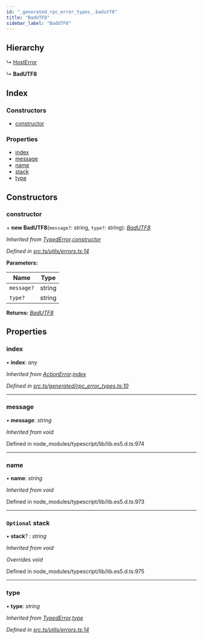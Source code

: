 ```yaml
---
id: "_generated_rpc_error_types_.badutf8"
title: "BadUTF8"
sidebar_label: "BadUTF8"
---
```


## Hierarchy

  ↳ [HostError](_generated_rpc_error_types_.hosterror.md)

  ↳ **BadUTF8**

## Index

### Constructors

* [constructor](_generated_rpc_error_types_.badutf8.md#constructor)

### Properties

* [index](_generated_rpc_error_types_.badutf8.md#index)
* [message](_generated_rpc_error_types_.badutf8.md#message)
* [name](_generated_rpc_error_types_.badutf8.md#name)
* [stack](_generated_rpc_error_types_.badutf8.md#optional-stack)
* [type](_generated_rpc_error_types_.badutf8.md#type)

## Constructors

###  constructor

\+ **new BadUTF8**(`message?`: string, `type?`: string): *[BadUTF8](_generated_rpc_error_types_.badutf8.md)*

*Inherited from [TypedError](_utils_errors_.typederror.md).[constructor](_utils_errors_.typederror.md#constructor)*

*Defined in [src.ts/utils/errors.ts:14](https://github.com/nearprotocol/nearlib/blob/36a8ddc/src.ts/utils/errors.ts#L14)*

**Parameters:**

Name | Type |
------ | ------ |
`message?` | string |
`type?` | string |

**Returns:** *[BadUTF8](_generated_rpc_error_types_.badutf8.md)*

## Properties

###  index

• **index**: *any*

*Inherited from [ActionError](_generated_rpc_error_types_.actionerror.md).[index](_generated_rpc_error_types_.actionerror.md#index)*

*Defined in [src.ts/generated/rpc_error_types.ts:10](https://github.com/nearprotocol/nearlib/blob/36a8ddc/src.ts/generated/rpc_error_types.ts#L10)*

___

###  message

• **message**: *string*

*Inherited from void*

Defined in node_modules/typescript/lib/lib.es5.d.ts:974

___

###  name

• **name**: *string*

*Inherited from void*

Defined in node_modules/typescript/lib/lib.es5.d.ts:973

___

### `Optional` stack

• **stack**? : *string*

*Inherited from void*

*Overrides void*

Defined in node_modules/typescript/lib/lib.es5.d.ts:975

___

###  type

• **type**: *string*

*Inherited from [TypedError](_utils_errors_.typederror.md).[type](_utils_errors_.typederror.md#type)*

*Defined in [src.ts/utils/errors.ts:14](https://github.com/nearprotocol/nearlib/blob/36a8ddc/src.ts/utils/errors.ts#L14)*
